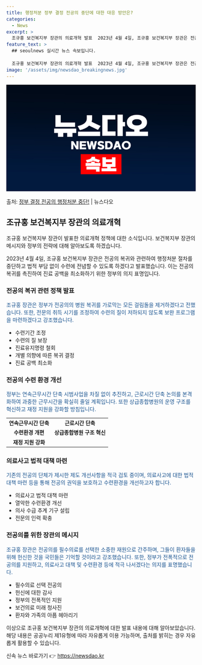 ```yaml
---
title: 행정처분 정부 결정 전공의 중단에 대한 대응 방안은?
categories:
  - News
excerpt: >
  조규홍 보건복지부 장관의 의료개혁 발표  2023년 4월 4일, 조규홍 보건복지부 장관은 전공의 복귀와 관련…
feature_text: >
  ## seoulnews 실시간 뉴스 속보입니다.

  조규홍 보건복지부 장관의 의료개혁 발표  2023년 4월 4일, 조규홍 보건복지부 장관은 전공의 복귀와 관련…
image: '/assets/img/newsdao_breakingnews.jpg'
---
```


![뉴스다오 속보](/assets/img/newsdao_breakingnews.jpg)

<p>출처: <a href="https://newsdao.kr/4088" rel="dofollow">정부 결정 전공의 행정처분 중단!</a> | 뉴스다오</p>

<h2 data-ke-size="size26">조규홍 보건복지부 장관의 의료개혁</h2>
조규홍 보건복지부 장관이 발표한 의료개혁 정책에 대한 소식입니다. 보건복지부 장관의 메시지와 정부의 전략에 대해 알아보도록 하겠습니다.

<p data-ke-size="size16">2023년 4월 4일, 조규홍 보건복지부 장관은 전공의 복귀와 관련하여 행정처분 절차를 중단하고 법적 부담 없이 수련에 전념할 수 있도록 하겠다고 발표했습니다. 이는 전공의 복귀를 촉진하여 진료 공백을 최소화하기 위한 정부의 의지 표명입니다.</p>

<h3>전공의 복귀 관련 정책 발표</h3>
<span style="color: #1a5490;">조규홍 장관은 정부가 전공의의 병원 복귀를 가로막는 모든 걸림돌을 제거하겠다고 전했습니다. 또한, 전문의 취득 시기를 조정하여 수련의 질이 저하되지 않도록 보완 프로그램을 마련하겠다고 강조했습니다.</span>

<ul>
  <li>수련기간 조정</li>
  <li>수련의 질 보장</li>
  <li>진료유지명령 철회</li>
  <li>개별 의향에 따른 복귀 결정</li>
  <li>진료 공백 최소화</li>
</ul>

<h3>전공의 수련 환경 개선</h3>
<span style="color: #1a5490;">정부는 연속근무시간 단축 시범사업을 차질 없이 추진하고, 근로시간 단축 논의를 본격화하여 과중한 근무시간을 확실히 줄일 계획입니다. 또한 상급종합병원의 운영 구조를 혁신하고 재정 지원을 강화할 방침입니다.</span>

<table>
  <tr>
    <td style="text-align: center; height: 17px;"><b>연속근무시간 단축</b></td>
    <td style="text-align: center; height: 17px;"><b>근로시간 단축</b></td>
  </tr>
  <tr>
    <td style="text-align: center; height: 17px;"><b>수련환경 개편</b></td>
    <td style="text-align: center; height: 17px;"><b>상급종합병원 구조 혁신</b></td>
  </tr>
  <tr>
    <td style="text-align: center; height: 17px;"><b>재정 지원 강화</b></td>
    <td style="text-align: center; height: 17px;"></td>
  </tr>
</table>

<h3>의료사고 법적 대책 마련</h3>
<span style="color: #1a5490;">기존의 전공의 단체가 제시한 제도 개선사항을 적극 검토 중이며, 의료사고에 대한 법적 대책 마련 등을 통해 전공의 권익을 보호하고 수련환경을 개선하고자 합니다.</span>

<ul>
  <li>의료사고 법적 대책 마련</li>
  <li>열악한 수련환경 개선</li>
  <li>의사 수급 추계 기구 설립</li>
  <li>전문의 인력 확충</li>
</ul>

<h3>전공의를 위한 장관의 메시지</h3>
<span style="color: #1a5490;">조규홍 장관은 전공의를 필수의료를 선택한 소중한 재원으로 간주하며, 그들이 환자들을 위해 헌신한 것을 국민들은 기억할 것이라고 강조했습니다. 또한, 정부가 전폭적으로 전공의를 지원하고, 의료사고 대책 및 수련환경 등에 적극 나서겠다는 의지를 표명했습니다.</span>

<ul>
  <li>필수의료 선택 전공의</li>
  <li>헌신에 대한 감사</li>
  <li>정부의 전폭적인 지원</li>
  <li>보건의료 미래 청사진</li>
  <li>환자와 가족의 아픔 헤아리기</li>
</ul>

이상으로 조규홍 보건복지부 장관의 의료개혁에 대한 발표 내용에 대해 알아보았습니다. 해당 내용은 공공누리 제1유형에 따라 자유롭게 이용 가능하며, 출처를 밝히는 경우 자유롭게 활용할 수 있습니다. 

신속 뉴스 바로가기 👉 <a href="https://newsdao.kr" rel="dofollow">https://newsdao.kr</a>


